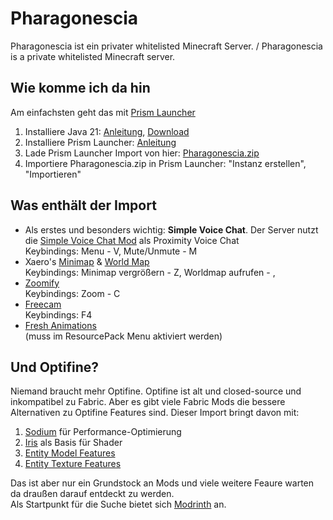 # Pharagonescia
Pharagonescia ist ein privater whitelisted Minecraft Server. / Pharagonescia is a private whitelisted Minecraft server.

## Wie komme ich da hin
Am einfachsten geht das mit [Prism Launcher](https://prismlauncher.org)
1. Installiere Java 21: [Anleitung](https://prismlauncher.org/wiki/getting-started/installing-java/), [Download](https://adoptium.net)
1. Installiere Prism Launcher: [Anleitung](https://prismlauncher.org/wiki/getting-started/installing-prismlauncher/)
1. Lade Prism Launcher Import von hier: [Pharagonescia.zip](https://github.com/flok32/pharagonescia/releases/download/v2.0/Pharagonescia.zip)
2. Importiere Pharagonescia.zip in Prism Launcher: "Instanz erstellen", "Importieren"

## Was enthält der Import
- Als erstes und besonders wichtig: **Simple Voice Chat**. Der Server nutzt die [Simple Voice Chat Mod](https://modrinth.com/plugin/simple-voice-chat) als Proximity Voice Chat  
  Keybindings: Menu - V, Mute/Unmute - M
- Xaero's [Minimap](https://modrinth.com/mod/xaeros-minimap) & [World Map](https://modrinth.com/mod/xaeros-world-map)  
  Keybindings: Minimap vergrößern - Z, Worldmap aufrufen - ,
- [Zoomify](https://modrinth.com/mod/xaeros-world-map)  
  Keybindings: Zoom - C
- [Freecam](https://modrinth.com/mod/freecam)  
  Keybindings: F4
- [Fresh Animations](https://modrinth.com/resourcepack/fresh-animations)  
  (muss im ResourcePack Menu aktiviert werden)
  
## Und Optifine?
Niemand braucht mehr Optifine. Optifine ist alt und closed-source und inkompatibel zu Fabric. Aber es gibt viele Fabric Mods die bessere Alternativen zu Optifine Features sind. Dieser Import bringt davon mit:
1. [Sodium](https://modrinth.com/mod/sodium) für Performance-Optimierung
2. [Iris](https://modrinth.com/mod/iris) als Basis für Shader
3. [Entity Model Features](https://modrinth.com/mod/entity-model-features)
4. [Entity Texture Features](https://modrinth.com/mod/entitytexturefeatures)
   
Das ist aber nur ein Grundstock an Mods und viele weitere Feaure warten da draußen darauf entdeckt zu werden.  
Als Startpunkt für die Suche bietet sich [Modrinth](https://modrinth.com) an.
